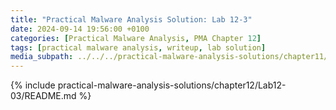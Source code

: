 ```yaml
---
title: "Practical Malware Analysis Solution: Lab 12-3"
date: 2024-09-14 19:56:00 +0100
categories: [Practical Malware Analysis, PMA Chapter 12]
tags: [practical malware analysis, writeup, lab solution]
media_subpath: ../../../practical-malware-analysis-solutions/chapter11/Lab12-03
---
```


{% include practical-malware-analysis-solutions/chapter12/Lab12-03/README.md %}